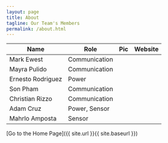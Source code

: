 ```yaml
---
layout: page
title: About
tagline: Our Team's Members
permalink: /about.html
---
```


Name | Role | Pic | Website
--- | --- | --- |  --- |
Mark Ewest | Communication |
Mayra Pulido | Communication |
Ernesto Rodriguez | Power
Son Pham | Communication
Christian Rizzo | Communication
Adam Cruz | Power, Sensor |
Mahrlo Amposta | Sensor |


[Go to the Home Page]({{ site.url }}{{ site.baseurl }})

